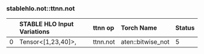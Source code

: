 
### stablehlo.not::ttnn.not


||STABLE HLO Input Variations|ttnn op|Torch Name|Status|
| :--- | :--- | :--- | :--- | :--- |
|0|Tensor<[1,23,40]>,<br>|ttnn.not|aten::bitwise_not|5|
